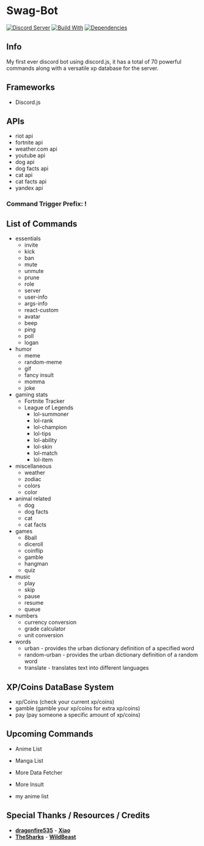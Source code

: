 # Swag-Bot
[![Discord Server](https://discordapp.com/api/guilds/468302650337787914/embed.png)](https://discord.gg/ZG3UCB5)
[![Build With](https://img.shields.io/npm/v/discord.js.svg?maxAge=3600)](https://www.npmjs.com/package/discord.js)
[![Dependencies](https://img.shields.io/david/expressjs/express.svg)](https://github.com/c3duan/Swag-Bot/blob/master/package.json)

## Info
My first ever discord bot using discord.js, it has a total of 70 powerful commands along with a versatile xp database for the server.

## Frameworks
- Discord.js

## APIs
- riot api
- fortnite api
- weather.com api
- youtube api
- dog api
- dog facts api
- cat api
- cat facts api
- yandex api


### Command Trigger Prefix: !

## List of Commands
- essentials
    - invite
    - kick
    - ban
    - mute
    - unmute
    - prune
    - role
    - server
    - user-info
    - args-info
    - react-custom
    - avatar
    - beep
    - ping
    - poll
    - logan
- humor
    - meme
    - random-meme
    - gif
    - fancy insult
    - momma
    - joke
- gaming stats
    - Fortnite Tracker
    - League of Legends
        - lol-summoner
        - lol-rank
        - lol-champion
        - lol-tips
        - lol-ability
        - lol-skin
        - lol-match
        - lol-item
- miscellaneous 
    - weather
    - zodiac
    - colors
    - color
- animal related
    - dog
    - dog facts
    - cat
    - cat facts
- games
    - 8ball
    - diceroll
    - coinflip
    - gamble
    - hangman
    - quiz
- music
    - play
    - skip
    - pause
    - resume
    - queue
- numbers
    - currency conversion
    - grade calculator
    - unit conversion
- words
    - urban - provides the urban dictionary definition of a specified word
    - random-urban - provides the urban dictionary definition of a random word
    - translate - translates text into different languages

## XP/Coins DataBase System
- xp/Coins (check your current xp/coins)
- gamble (gamble your xp/coins for extra xp/coins)
- pay (pay someone a specific amount of xp/coins)

## Upcoming Commands
- Anime List
- Manga List
- More Data Fetcher
- More Insult

- my anime list

## Special Thanks / Resources / Credits
- **[dragonfire535](https://github.com/dragonfire535)** - **[Xiao](https://github.com/dragonfire535/xiao)**
- **[TheSharks](https://github.com/TheSharks)** - **[WildBeast](https://github.com/TheSharks/WildBeast)**


    
